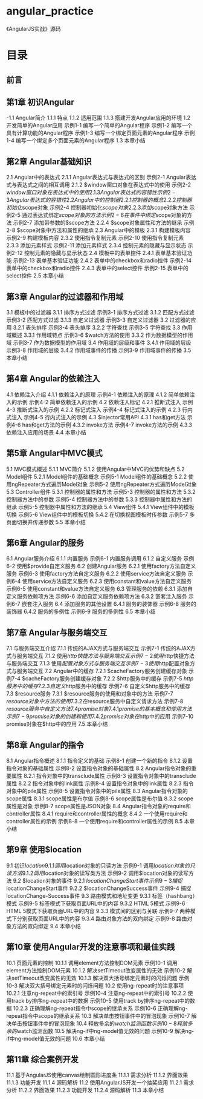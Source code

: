 # angular_practice
《AngularJS实战》源码
# 目录
## 前言 
## 第1章 初识Angular 
-1.1 Angular简介 
1.1.1 特点 
1.1.2 适用范围 
1.1.3 搭建开发Angular应用的环境
1.2 开发简单的Angular应用 
示例1-1 编写一个简单的Angular程序 
示例1-2 编写一个具有计算功能的Angular程序 
示例1-3 编写一个绑定页面元素的Angular程序 
示例1-4 编写一个绑定多个页面元素的Angular程序 
1.3 本章小结 
## 第2章 Angular基础知识 
2.1 Angular中的表达式 
2.1.1 Angular表达式与表达式的区别 
示例2-1 Angular表达式与表达式之间的相互调用 
2.1.2 $window窗口对象在表达式中的使用 
示例2-2 $window窗口对象在表达式中的使用 
2.1.3 Angular表达式的容错性 
示例2-3 Angular表达式的容错性 
2.2 Angular中的控制器 
2.2.1 控制器的概念 
2.2.2 控制器初始化$scope对象 
示例2-4 控制器初始化$scope对象 
2.2.3 添加$scope对象方法 
示例2-5 通过表达式绑定$scope对象的方法 
示例2-6 在事件中绑定$scope对象的方法 
示例2-7 添加带参数的$scope方法 
2.2.4 $scope对象属性和方法的继承 
示例2-8 $scope对象中方法和属性的继承 
2.3 Angular中的模板 
2.3.1 构建模板内容 
示例2-9 构建模板内容 
2.3.2 使用指令复制元素 
示例2-10 使用指令复制元素 
2.3.3 添加元素样式 
示例2-11 添加元素样式 
2.3.4 控制元素的隐藏与显示状态 
示例2-12 控制元素的隐藏与显示状态 
2.4 模板中的表单控件 
2.4.1 表单基本验证功能 
示例2-13 表单基本验证功能 
2.4.2 表单中的checkbox和radio控件 
示例2-14 表单中的checkbox和radio控件 
2.4.3 表单中的select控件 
示例2-15 表单中的select控件 
2.5 本章小结 
## 第3章 Angular的过滤器和作用域 
3.1 模板中的过滤器 
3.1.1 排序方式过滤 
示例3-1 排序方式过滤 
3.1.2 匹配方式过滤 
示例3-2 匹配方式过滤 
3.1.3 自定义过滤器 
示例3-3 自定义过滤器 
3.2 过滤器的应用 
3.2.1 表头排序 
示例3-4 表头排序 
3.2.2 字符查找 
示例3-5 字符查找 
3.3 作用域概述 
3.3.1 作用域特点 
示例3-6 $watch方法的使用 
3.3.2 作为数据模型的作用域 
示例3-7 作为数据模型的作用域 
3.4 作用域的层级和事件 
3.4.1 作用域的层级 
示例3-8 作用域的层级 
3.4.2 作用域事件的传播 
示例3-9 作用域事件的传播 
3.5 本章小结 
## 第4章 Angular的依赖注入 
4.1 依赖注入介绍 
4.1.1 依赖注入的原理 
示例4-1 依赖注入的原理 
4.1.2 简单依赖注入的示例 
示例4-2 简单依赖注入的示例 
4.2 依赖注入标记 
4.2.1 推断式注入 
示例4-3 推断式注入的示例 
4.2.2 标记式注入 
示例4-4 标记式注入的示例 
4.2.3 行内式注入 
示例4-5 行内式注入的示例 
4.3 $injector常用API 
4.3.1 has和get方法 
示例4-6 has和get方法的示例 
4.3.2 invoke方法 
示例4-7 invoke方法的示例 
4.3.3 依赖注入应用的场景 
4.4 本章小结 
## 第5章 Angular中MVC模式 
5.1 MVC模式概述 
5.1.1 MVC简介 
5.1.2 使用Angular中MVC的优势和缺点 
5.2 Model组件 
5.2.1 Model组件的基础概念 
示例5-1 Model组件的基础概念 
5.2.2 使用ngRepeater方式遍历Model对象 
示例5-2 使用ngRepeater方式遍历Model对象 
5.3 Controller组件 
5.3.1 控制器的属性和方法 
示例5-3 控制器的属性和方法 
5.3.2 控制器方法中的参数 
示例5-4 控制器方法中的参数 
5.3.3 控制器中属性和方法的继承 
示例5-5 控制器中属性和方法的继承 
5.4 View组件 
5.4.1 View组件中的模板切换 
示例5-6 View组件中的模板切换 
5.4.2 在切换视图模板时传参数 
示例5-7 多页面切换并传递参数 
5.5 本章小结 
## 第6章 Angular的服务 
6.1 Angular服务介绍 
6.1.1 内置服务 
示例6-1 内置服务调用 
6.1.2 自定义服务 
示例6-2 使用$provide自定义服务 
6.2 创建Angular服务 
6.2.1 使用factory方法自定义服务 
示例6-3 使用factory方法自定义服务 
6.2.2 使用service方法自定义服务 
示例6-4 使用service方法自定义服务 
6.2.3 使用constant和value方法自定义服务 
示例6-5 使用constant和value方法自定义服务 
6.3 管理服务的依赖 
6.3.1 添加自定义服务依赖项方法 
示例6-6 添加自定义服务依赖项方法 
6.3.2 嵌套注入服务 
示例6-7 嵌套注入服务 
6.4 添加服务的其他设置 
6.4.1 服务的装饰器 
示例6-8 服务的装饰器 
6.4.2 服务的多例性 
示例6-9 服务的多例性 
6.5 本章小结 
## 第7章 Angular与服务端交互 
7.1 与服务端交互介绍 
7.1.1 传统的AJAX方式与服务端交互 
示例7-1 传统的AJAX方式与服务端交互 
7.1.2 使用$http快捷方法与服务端交互 
示例7-2 使用$http快捷方法与服务端交互 
7.1.3 使用$配置对象方式与服务端交互 
示例7-3 使用$http配置对象方式与服务端交互 
7.2 Angular中的缓存 
7.2.1 $cacheFactory服务创建缓存对象 
示例7-4 $cacheFactory服务创建缓存对象 
7.2.2 $http服务中的缓存 
示例7-5 $http服务中的缓存 
7.2.3 自定义$http服务中的缓存 
示例7-6 自定义$http服务中的缓存 
7.3 $resource服务 
7.3.1 $resource服务的使用和对象中的方法 
示例7-7 $resource对象中方法的使用 
7.3.2 在$resource服务中自定义请求方法 
示例7-8 $resource服务中自定义方法 
7.4 promise对象 
7.4.1 promise的基本概念和使用方法 
示例7-9 promise对象的创建和使用 
7.4.2 promise对象在$http中的应用 
示例7-10 promise对象在$http中的应用 
7.5 本章小结 
## 第8章 Angular的指令 
8.1 Angular指令概述 
8.1.1 指令定义的基础 
示例8-1 创建一个新的指令 
8.1.2 设置指令对象的基础属性 
示例8-2 设置指令对象的基础属性 
8.2 Angular指令对象的重要属性 
8.2.1 指令对象中的transclude属性 
示例8-3 设置指令对象中的transclude属性 
8.2.2 指令对象中的link属性 
示例8-4 设置指令对象中的link属性 
8.2.3 指令对象中的pile属性 
示例8-5 设置指令对象中的pile属性 
8.3 Angular指令对象的scope属性 
8.3.1 scope属性是布尔值 
示例8-6 scope属性是布尔值 
8.3.2 scope属性是对象 
示例8-7 scope属性是JSON对象 
8.4 Angular指令对象的require和controller属性 
8.4.1 require和controller属性的概念 
8.4.2 一个使用require和controller属性的示例 
示例8-8 一个使用require和controller属性的示例 
8.5 本章小结 
## 第9章 使用$location 
9.1 初识$location 
9.1.1 调用$location对象的只读方法 
示例9-1 调用$location对象的只读方法 
9.1.2 调用$location对象的读写类方法 
示例9-2 调用$location对象的读写方法 
9.2 $location对象的事件 
9.2.1 $locationChangeStart事件 
示例9-3 捕捉$locationChangeStart事件 
9.2.2 $locationChangeSuccess事件 
示例9-4 捕捉locationChange-Success事件 
9.3 路由模式和地址变更 
9.3.1 标签（hashbang）模式 
示例9-5 标签模式下获取页面URL中的内容 
9.3.2 HTML 5模式 
示例9-6 HTML 5模式下获取页面URL中的内容 
9.3.3 模式间的区别与关联 
示例9-7 两种模式下分别获取页面URL中的内容 
9.3.4 路由对象方法的双向绑定 
示例9-8 路由对象方法的双向绑定 
9.4 本章小结 
## 第10章 使用Angular开发的注意事项和最佳实践 
10.1 页面元素的控制 
10.1.1 调用element方法控制DOM元素 
示例10-1 调用element方法控制DOM元素 
10.1.2 解决setTimeout改变属性的无效 
示例10-2 解决setTimeout改变属性的无效 
10.1.3 解决双大括号绑定元素时的闪烁问题 
示例10-3 解决双大括号绑定元素时的闪烁问题 
10.2 使用ng-repeat时的注意事项 
10.2.1 注意ng-repeat中的索引号 
示例10-4 注意ng-repeat中的索引号 
10.2.2 使用track by排序ng-repeat中的数据 
示例10-5 使用track by排序ng-repeat中的数据 
10.2.3 正确理解ng-repeat指令中scope的继承关系 
示例10-6 正确理解ng-repeat指令中scope的继承关系 
10.3 解决单击按钮事件中的冒泡现象 
示例10-7 解决单击按钮事件中的冒泡现象 
10.4 释放多余的$watch监测函数 
示例10-8 释放多余的$watch监测函数 
10.5 解决ng-if中ng-model值无效的问题 
示例10-9 解决ng-if中ng-model值无效的问题 
10.6 本章小结 
## 第11章 综合案例开发 
11.1 基于AngularJS使用canvas绘制圆形进度条 
11.1.1 需求分析 
11.1.2 界面效果 
11.1.3 功能开发 
11.1.4 源码解析 
11.2 使用AngularJS开发一个抽奖应用 
11.2.1 需求分析 
11.2.2 界面效果 
11.2.3 功能开发 
11.2.4 源码解析 
11.3 本章小结 
